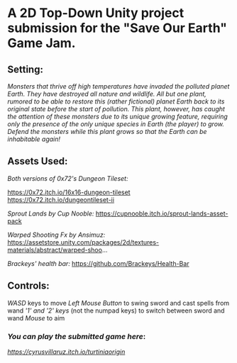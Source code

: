 # A 2D Top-Down Unity project submission for the "Save Our Earth" Game Jam.

## Setting: 
_Monsters that thrive off high temperatures have invaded the polluted planet Earth. They have destroyed all nature and wildlife. All but one plant, rumored to be able to restore this (rather fictional) planet Earth back to its original state before the start of pollution. This plant, however, has caught the attention of these monsters due to its unique growing feature, requiring only the presence of the only unique species in Earth (the player) to grow.  Defend the monsters while this plant grows so that the Earth can be inhabitable again!_

## Assets Used:

_Both versions of 0x72's Dungeon Tileset:_

https://0x72.itch.io/16x16-dungeon-tileset
https://0x72.itch.io/dungeontileset-ii

_Sprout Lands by Cup Nooble:_
https://cupnooble.itch.io/sprout-lands-asset-pack

_Warped Shooting Fx by Ansimuz:_
https://assetstore.unity.com/packages/2d/textures-materials/abstract/warped-shoo...

_Brackeys' health bar:_
https://github.com/Brackeys/Health-Bar

## Controls:

_WASD_ keys to move
_Left Mouse Button_ to swing sword and cast spells from wand
_'1' and '2' keys_ (not the numpad keys) to switch between sword and wand
_Mouse_ to aim

### _You can play the submitted game here_:
_https://cyrusvillaruz.itch.io/turtiniaorigin_
